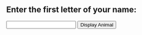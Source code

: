 <!DOCTYPE html>
<html lang="en">
<head>
<meta charset="UTF-8">
<meta name="viewport" content="width=device-width, initial-scale=1.0">
<title>Animal Image Display</title>
</head>
<body>

<h2>Enter the first letter of your name:</h2>
<input type="text" id="letterInput">
<button onclick="displayAnimal()">Display Animal</button>

<div id="animalImage"></div>

<script>
function displayAnimal() {
    var letter = document.getElementById("letterInput").value.toLowerCase();
    var animalImage = document.getElementById("animalImage");

    switch(letter) {
        case 'a':
            animalImage.innerHTML = '<img src="https://www.example.com/animal_a.jpg" alt="Animal A">';
            break;
        case 'b':
            animalImage.innerHTML = '<img src="https://www.example.com/animal_b.jpg" alt="Animal B">';
            break;
        // Add more cases for other letters and corresponding animal images
        default:
            animalImage.innerHTML = '<p>No animal found for that letter.</p>';
    }
}
</script>

</body>
</html>
